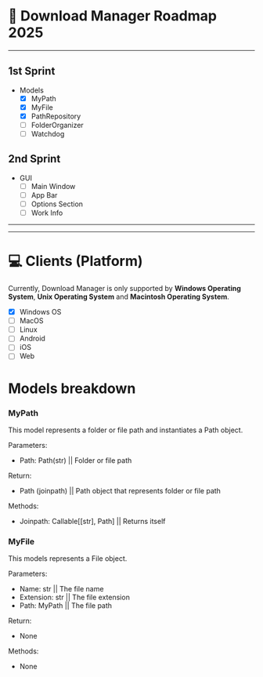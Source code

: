 # 🏁 Download Manager Roadmap 2025

---

## 1st Sprint

* Models
  * [x] MyPath
  * [x] MyFile
  * [x] PathRepository
  * [ ] FolderOrganizer
  * [ ] Watchdog

## 2nd Sprint

* GUI
  * [ ] Main Window
  * [ ] App Bar
  * [ ] Options Section
  * [ ] Work Info

---

---

# 💻 Clients (Platform)

Currently, Download Manager is only supported by **Windows Operating System**, **Unix Operating System** and **Macintosh Operating System**.

* [x] Windows OS
* [ ] MacOS
* [ ] Linux
* [ ] Android
* [ ] iOS
* [ ] Web

# Models breakdown

### MyPath
This model represents a folder or file path and instantiates a Path object.

Parameters:
 - Path: Path(str) || Folder or file path

Return:
 - Path (joinpath) || Path object that represents folder or file path 

Methods:
 - Joinpath: Callable[[str], Path] || Returns itself


### MyFile
This models represents a File object.

Parameters:
 - Name: str || The file name
 - Extension: str || The file extension
 - Path: MyPath || The file path

Return:
 - None

Methods:
 - None
